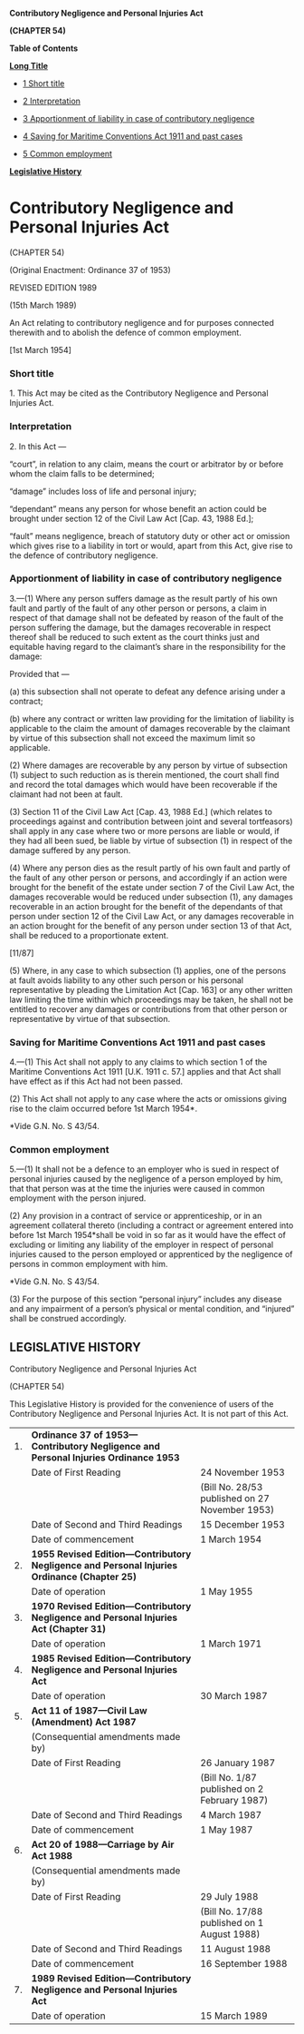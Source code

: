 **Contributory Negligence and Personal Injuries Act**

**(CHAPTER 54)**

**Table of Contents**

[**Long Title**](#Contributory-Negligence-and-Personal-Injuries-Act)

- [1 Short title](#Short-title)

- [2 Interpretation](#Interpretation)

- [3 Apportionment of liability in case of contributory negligence](#Apportionment-of-liability-in-case-of-contributory-negligence)

- [4 Saving for Maritime Conventions Act 1911 and past cases](#Saving-for-Maritime-Conventions-Act-1911-and-past-cases)

- [5 Common employment](#Common-employment)

[**Legislative History**](#Legislative-History)

# Contributory Negligence and Personal Injuries Act

(CHAPTER 54)

(Original Enactment: Ordinance 37 of 1953)

REVISED EDITION 1989

(15th March 1989)

An Act relating to contributory negligence and for purposes connected therewith and to abolish the defence of common employment.

[1st March 1954]

### Short title

1\. This Act may be cited as the Contributory Negligence and Personal Injuries Act.

### Interpretation

2\. In this Act —

“court”, in relation to any claim, means the court or arbitrator by or before whom the claim falls to be determined;

“damage” includes loss of life and personal injury;

“dependant” means any person for whose benefit an action could be brought under section 12 of the Civil Law Act [Cap. 43, 1988 Ed.];

“fault” means negligence, breach of statutory duty or other act or omission which gives rise to a liability in tort or would, apart from this Act, give rise to the defence of contributory negligence.

### Apportionment of liability in case of contributory negligence

3\.—(1) Where any person suffers damage as the result partly of his own fault and partly of the fault of any other person or persons, a claim in respect of that damage shall not be defeated by reason of the fault of the person suffering the damage, but the damages recoverable in respect thereof shall be reduced to such extent as the court thinks just and equitable having regard to the claimant’s share in the responsibility for the damage:

Provided that —

(a) this subsection shall not operate to defeat any defence arising under a contract;

(b) where any contract or written law providing for the limitation of liability is applicable to the claim the amount of damages recoverable by the claimant by virtue of this subsection shall not exceed the maximum limit so applicable.

(2) Where damages are recoverable by any person by virtue of subsection (1) subject to such reduction as is therein mentioned, the court shall find and record the total damages which would have been recoverable if the claimant had not been at fault.

(3) Section 11 of the Civil Law Act [Cap. 43, 1988 Ed.] (which relates to proceedings against and contribution between joint and several tortfeasors) shall apply in any case where two or more persons are liable or would, if they had all been sued, be liable by virtue of subsection (1) in respect of the damage suffered by any person.

(4) Where any person dies as the result partly of his own fault and partly of the fault of any other person or persons, and accordingly if an action were brought for the benefit of the estate under section 7 of the Civil Law Act, the damages recoverable would be reduced under subsection (1), any damages recoverable in an action brought for the benefit of the dependants of that person under section 12 of the Civil Law Act, or any damages recoverable in an action brought for the benefit of any person under section 13 of that Act, shall be reduced to a proportionate extent.

[11/87]

(5) Where, in any case to which subsection (1) applies, one of the persons at fault avoids liability to any other such person or his personal representative by pleading the Limitation Act [Cap. 163] or any other written law limiting the time within which proceedings may be taken, he shall not be entitled to recover any damages or contributions from that other person or representative by virtue of that subsection.

### Saving for Maritime Conventions Act 1911 and past cases

4\.—(1) This Act shall not apply to any claims to which section 1 of the Maritime Conventions Act 1911 [U.K. 1911 c. 57.] applies and that Act shall have effect as if this Act had not been passed.

(2) This Act shall not apply to any case where the acts or omissions giving rise to the claim occurred before 1st March 1954\*.

\*Vide G.N. No. S 43/54.

### Common employment

5\.—(1) It shall not be a defence to an employer who is sued in respect of personal injuries caused by the negligence of a person employed by him, that that person was at the time the injuries were caused in common employment with the person injured.

(2) Any provision in a contract of service or apprenticeship, or in an agreement collateral thereto (including a contract or agreement entered into before 1st March 1954\*shall be void in so far as it would have the effect of excluding or limiting any liability of the employer in respect of personal injuries caused to the person employed or apprenticed by the negligence of persons in common employment with him.

\*Vide G.N. No. S 43/54.

(3) For the purpose of this section “personal injury” includes any disease and any impairment of a person’s physical or mental condition, and “injured” shall be construed accordingly.

## LEGISLATIVE HISTORY

Contributory Negligence and Personal Injuries Act

(CHAPTER 54)

This Legislative History is provided for the convenience of users of the Contributory Negligence and Personal Injuries Act. It is not part of this Act.

||||
|:-|:-|:-|
|1.|**Ordinance 37 of 1953—Contributory Negligence and Personal Injuries Ordinance 1953**|
||Date of First Reading|24 November 1953|
|||(Bill No. 28/53 published on 27 November 1953)|
||Date of Second and Third Readings|15 December 1953|
||Date of commencement|1 March 1954|
|2.|**1955 Revised Edition—Contributory Negligence and Personal Injuries Ordinance (Chapter 25)**|
||Date of operation|1 May 1955|
|3.|**1970 Revised Edition—Contributory Negligence and Personal Injuries Act (Chapter 31)**|
||Date of operation|1 March 1971|
|4.|**1985 Revised Edition—Contributory Negligence and Personal Injuries Act**|
||Date of operation|30 March 1987|
|5.|**Act 11 of 1987—Civil Law (Amendment) Act 1987**|
||(Consequential amendments made by)||
||Date of First Reading|26 January 1987|
|||(Bill No. 1/87 published on 2 February 1987)|
||Date of Second and Third Readings|4 March 1987|
||Date of commencement|1 May 1987|
|6.|**Act 20 of 1988—Carriage by Air Act 1988**|
||(Consequential amendments made by)||
||Date of First Reading|29 July 1988|
|||(Bill No. 17/88 published on 1 August 1988)|
||Date of Second and Third Readings|11 August 1988|
||Date of commencement|16 September 1988|
|7.|**1989 Revised Edition—Contributory Negligence and Personal Injuries Act**|
||Date of operation|15 March 1989|
